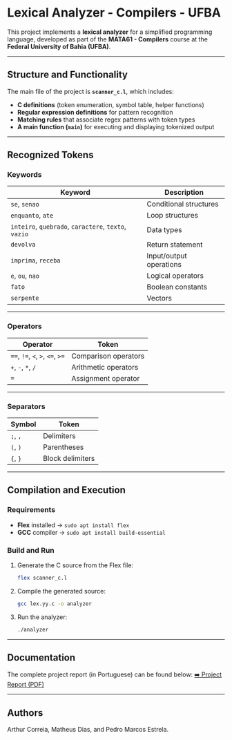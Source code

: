# Lexical Analyzer - Compilers - UFBA

This project implements a **lexical analyzer** for a simplified programming language, developed as part of the **MATA61 - Compilers** course at the **Federal University of Bahia (UFBA)**.

---

## Structure and Functionality

The main file of the project is **`scanner_c.l`**, which includes:

- **C definitions** (token enumeration, symbol table, helper functions)  
- **Regular expression definitions** for pattern recognition  
- **Matching rules** that associate regex patterns with token types  
- **A main function (`main`)** for executing and displaying tokenized output

---

## Recognized Tokens

### Keywords
| Keyword | Description |
|---------|-------------|
| `se`, `senao` | Conditional structures |
| `enquanto`, `ate` | Loop structures |
| `inteiro`, `quebrado`, `caractere`, `texto`, `vazio` | Data types |
| `devolva` | Return statement |
| `imprima`, `receba` | Input/output operations |
| `e`, `ou`, `nao` | Logical operators |
| `fato` | Boolean constants |
| `serpente`| Vectors |

---

### Operators
| Operator | Token |
|-----------|--------|
| `==`, `!=`, `<`, `>`, `<=`, `>=` | Comparison operators |
| `+`, `-`, `*`, `/` | Arithmetic operators |
| `=` | Assignment operator |

---

### Separators
| Symbol | Token |
|---------|--------|
| `;`, `,` | Delimiters |
| `(`, `)` | Parentheses |
| `{`, `}` | Block delimiters |

---

## Compilation and Execution

### Requirements
- **Flex** installed → `sudo apt install flex`
- **GCC** compiler → `sudo apt install build-essential`

### Build and Run

1. Generate the C source from the Flex file:
   ```bash
   flex scanner_c.l
2. Compile the generated source:
   ```bash
   gcc lex.yy.c -o analyzer
3. Run the analyzer:
   ```bash
   ./analyzer

---

## Documentation
The complete project report (in Portuguese) can be found below:
[➡️ Project Report (PDF)](./relatorio.pdf)

---

## Authors
Arthur Correia, Matheus Dias, and Pedro Marcos Estrela.
